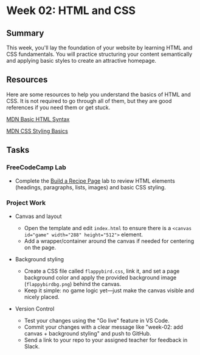 # Week 02: HTML and CSS

## Summary

This week, you'll lay the foundation of your website by learning HTML and CSS fundamentals. You will practice structuring your content semantically and applying basic styles to create an attractive homepage.

## Resources

Here are some resources to help you understand the basics of HTML and CSS. It is not required to go through all of them, but they are good references if you need them or get stuck.

[MDN Basic HTML Syntax](https://developer.mozilla.org/en-US/docs/Learn_web_development/Core/Structuring_content)

[MDN CSS Styling Basics](https://developer.mozilla.org/en-US/docs/Learn_web_development/Core/Styling_basics)

## Tasks

### FreeCodeCamp Lab

- Complete the [Build a Recipe Page](https://www.freecodecamp.org/learn/full-stack-developer/lab-recipe-page/build-a-recipe-page) lab to review HTML elements (headings, paragraphs, lists, images) and basic CSS styling.

### Project Work

- Canvas and layout

  - Open the template and edit `index.html` to ensure there is a `<canvas id="game" width="288" height="512">` element.
  - Add a wrapper/container around the canvas if needed for centering on the page.

- Background styling

  - Create a CSS file called `flappybird.css`, link it, and set a page background color and apply the provided background image (`flappybirdbg.png`) behind the canvas.
  - Keep it simple: no game logic yet—just make the canvas visible and nicely placed.

- Version Control
  - Test your changes using the "Go live" feature in VS Code.
  - Commit your changes with a clear message like "week-02: add canvas + background styling" and push to GitHub.
  - Send a link to your repo to your assigned teacher for feedback in Slack.
